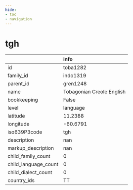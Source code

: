 ```yaml
---
hide:
- toc
- navigation
---
```

# tgh
|                      | info                      |
|:---------------------|:--------------------------|
| id                   | toba1282                  |
| family_id            | indo1319                  |
| parent_id            | gren1248                  |
| name                 | Tobagonian Creole English |
| bookkeeping          | False                     |
| level                | language                  |
| latitude             | 11.2388                   |
| longitude            | -60.6791                  |
| iso639P3code         | tgh                       |
| description          | nan                       |
| markup_description   | nan                       |
| child_family_count   | 0                         |
| child_language_count | 0                         |
| child_dialect_count  | 0                         |
| country_ids          | TT                        |